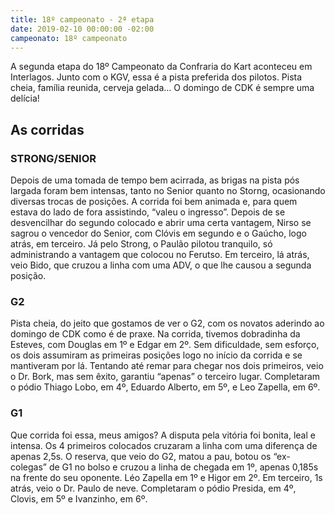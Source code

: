 ```yaml
---
title: 18º campeonato - 2ª etapa
date: 2019-02-10 00:00:00 -02:00
campeonato: 18º campeonato
---
```


A segunda etapa do 18º Campeonato da Confraria do Kart aconteceu em Interlagos. Junto com o KGV, essa é a pista preferida dos pilotos. Pista cheia, família reunida, cerveja gelada… O domingo de CDK é sempre uma delícia!

## As corridas

### STRONG/SENIOR

Depois de uma tomada de tempo bem acirrada, as brigas na pista pós largada foram bem intensas, tanto no Senior quanto no Storng, ocasionando diversas trocas de posições. A corrida foi bem animada e, para quem estava do lado de fora assistindo, “valeu o ingresso”. Depois de se desvencilhar do segundo colocado e abrir uma certa vantagem, Nirso se sagrou o vencedor do Senior, com Clóvis em segundo e o Gaúcho, logo atrás, em terceiro. Já pelo Strong, o Paulão pilotou tranquilo, só administrando a vantagem que colocou no Ferutso. Em terceiro, lá atrás, veio Bido, que cruzou a linha com uma ADV, o que lhe causou a segunda posição.

### G2

Pista cheia, do jeito que gostamos de ver o G2, com os novatos aderindo ao domingo de CDK como é de praxe. Na corrida, tivemos dobradinha da Esteves, com Douglas em 1º e Edgar em 2º. Sem dificuldade, sem esforço, os dois assumiram as primeiras posições logo no início da corrida e se mantiveram por lá. Tentando até remar para chegar nos dois primeiros, veio o Dr. Bork, mas sem êxito, garantiu “apenas” o terceiro lugar. Completaram o pódio Thiago Lobo, em 4º, Eduardo Alberto, em 5º, e Leo Zapella, em 6º.

### G1

Que corrida foi essa, meus amigos? A disputa pela vitória foi bonita, leal e intensa. Os 4 primeiros colocados cruzaram a linha com uma diferença de apenas 2,5s. O reserva, que veio do G2, matou a pau, botou os “ex-colegas” de G1 no bolso e cruzou a linha de chegada em 1º, apenas 0,185s na frente do seu oponente. Léo Zapella em 1º e Higor em 2º. Em terceiro, 1s atrás, veio o Dr. Paulo de neve. Completaram o pódio Presida, em 4º, Clovis, em 5º e Ivanzinho, em 6º.